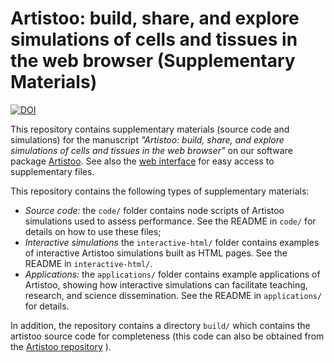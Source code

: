# Artistoo: build, share, and explore simulations of cells and tissues in the web browser (Supplementary Materials)

[![DOI](https://zenodo.org/badge/289025514.svg)](https://zenodo.org/badge/latestdoi/289025514)


This repository contains supplementary materials (source code and simulations) for the 
manuscript *"Artistoo: build, share, and explore simulations of cells and tissues in the 
web browser"* on our software package [Artistoo](https://github.com/ingewortel/artistoo). 
See also the [web interface](https://ingewortel.github.io/artistoo-supplements)
for easy access to supplementary files.

This repository contains the following types of supplementary materials:

- *Source code:* the `code/` folder contains node scripts of Artistoo simulations used
	to assess performance. See the README in `code/` for details on how to use these files;
- *Interactive simulations* the `interactive-html/` folder contains examples of 
	interactive Artistoo simulations built as HTML pages. 
	See the README in `interactive-html/`.
- *Applications:* the `applications/` folder contains example applications of Artistoo,
	showing how interactive simulations can facilitate teaching, research, and science 
	dissemination. See the README in `applications/` for details.

In addition, the repository contains a directory `build/` which contains the artistoo
source code for completeness (this code can also be obtained from the 
[Artistoo repository](https://github.com/ingewortel/artistoo) ).
